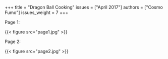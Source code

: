 +++
title = "Dragon Ball Cooking"
issues = ["April 2017"]
authors = ["Cosmo Fumo"]
issues_weight = 7
+++

Page 1:

{{< figure src="page1.jpg" >}}

Page 2:

{{< figure src="page2.jpg" >}}
